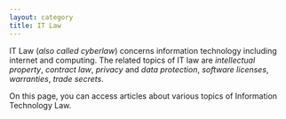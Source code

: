 ```yaml
---
layout: category
title: IT Law
---
```

IT Law (*also called cyberlaw*) concerns information technology including internet and computing. The related topics of IT law are *intellectual property*, *contract law*, *privacy* and *data protection*, *software licenses*, *warranties*, *trade secrets*.

On this page, you can access articles about various topics of Information Technology Law.